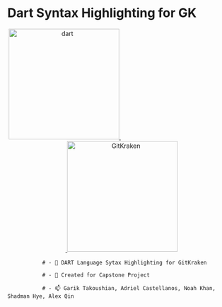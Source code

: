 # Dart Syntax Highlighting for GK
<p align="center"> <a href="https://dart.dev" target="_blank" rel="noreferrer"> <img src="https://www.vectorlogo.zone/logos/dartlang/dartlang-icon.svg" alt="dart" width="250" height="250"/> </a>ㅤㅤㅤㅤㅤㅤㅤㅤㅤㅤㅤㅤㅤㅤㅤㅤㅤㅤㅤㅤ<a href="https://www.gitkraken.com" target="_blank" rel="noreferrer"> <img src="https://external-content.duckduckgo.com/iu/?u=https%3A%2F%2Fpbs.twimg.com%2Fprofile_images%2F714866842419011584%2FLRrR48qp_400x400.jpg&f=1&nofb=1&ipt=8414d986c88e168bda3ff78124bd9971f0de639628e5da97810f1a92fb84078c&ipo=images" alt="GitKraken" width="250" height="250"/> </a> </p>

               # - 🔭 DART Language Sytax Highlighting for GitKraken

               # - 🌱 Created for Capstone Project

               # - 📫 Garik Takoushian, Adriel Castellanos, Noah Khan, Shadman Hye, Alex Qin
